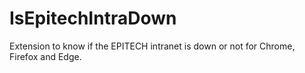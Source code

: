 # IsEpitechIntraDown
Extension to know if the EPITECH intranet is down or not for Chrome, Firefox and Edge.
